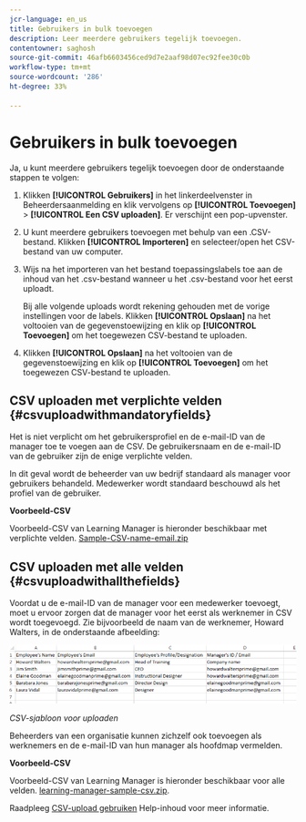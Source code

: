 ```yaml
---
jcr-language: en_us
title: Gebruikers in bulk toevoegen
description: Leer meerdere gebruikers tegelijk toevoegen.
contentowner: saghosh
source-git-commit: 46afb6603456ced9d7e2aaf98d07ec92fee30c0b
workflow-type: tm+mt
source-wordcount: '286'
ht-degree: 33%

---
```




# Gebruikers in bulk toevoegen

Ja, u kunt meerdere gebruikers tegelijk toevoegen door de onderstaande stappen te volgen:

1. Klikken **[!UICONTROL Gebruikers]** in het linkerdeelvenster in Beheerdersaanmelding en klik vervolgens op **[!UICONTROL Toevoegen]** > **[!UICONTROL Een CSV uploaden]**. Er verschijnt een pop-upvenster.

1. U kunt meerdere gebruikers toevoegen met behulp van een .CSV-bestand. Klikken **[!UICONTROL Importeren]** en selecteer/open het CSV-bestand van uw computer.

1. Wijs na het importeren van het bestand toepassingslabels toe aan de inhoud van het .csv-bestand wanneer u het .csv-bestand voor het eerst uploadt.

   Bij alle volgende uploads wordt rekening gehouden met de vorige instellingen voor de labels. Klikken **[!UICONTROL Opslaan]** na het voltooien van de gegevenstoewijzing en klik op **[!UICONTROL Toevoegen]** om het toegewezen CSV-bestand te uploaden.

1. Klikken **[!UICONTROL Opslaan]** na het voltooien van de gegevenstoewijzing en klik op **[!UICONTROL Toevoegen]** om het toegewezen CSV-bestand te uploaden.

## CSV uploaden met verplichte velden {#csvuploadwithmandatoryfields}

Het is niet verplicht om het gebruikersprofiel en de e-mail-ID van de manager toe te voegen aan de CSV. De gebruikersnaam en de e-mail-ID van de gebruiker zijn de enige verplichte velden.

In dit geval wordt de beheerder van uw bedrijf standaard als manager voor gebruikers behandeld. Medewerker wordt standaard beschouwd als het profiel van de gebruiker.

**Voorbeeld-CSV**

Voorbeeld-CSV van Learning Manager is hieronder beschikbaar met verplichte velden.
[Sample-CSV-name-email.zip](assets/sample-csv-name-email.zip)

## CSV uploaden met alle velden {#csvuploadwithallthefields}

Voordat u de e-mail-ID van de manager voor een medewerker toevoegt, moet u ervoor zorgen dat de manager voor het eerst als werknemer in CSV wordt toegevoegd. Zie bijvoorbeeld de naam van de werknemer, Howard Walters, in de onderstaande afbeelding:

![](assets/csv-example.png)

*CSV-sjabloon voor uploaden*

Beheerders van een organisatie kunnen zichzelf ook toevoegen als werknemers en de e-mail-ID van hun manager als hoofdmap vermelden.

**Voorbeeld-CSV**

Voorbeeld-CSV van Learning Manager is hieronder beschikbaar voor alle velden.
[learning-manager-sample-csv.zip](assets/learning-manager-sample-csv.zip).

Raadpleeg  [CSV-upload gebruiken](/help/migrated/administrators/feature-summary/add-users-user-groups.md) Help-inhoud voor meer informatie.

